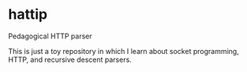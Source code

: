 # hattip
Pedagogical HTTP parser

This is just a toy repository in which I learn about socket programming, HTTP, and recursive descent parsers.


